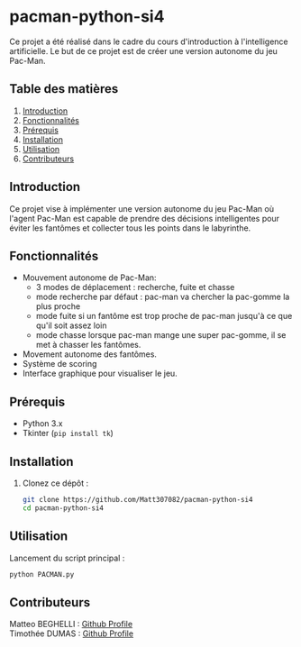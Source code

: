 # pacman-python-si4

Ce projet a été réalisé dans le cadre du cours d'introduction à l'intelligence artificielle. Le but de ce projet est de créer une version autonome du jeu Pac-Man.

## Table des matières

1. [Introduction](#introduction)
2. [Fonctionnalités](#fonctionnalités)
3. [Prérequis](#prérequis)
4. [Installation](#installation)
5. [Utilisation](#utilisation)
6. [Contributeurs](#contributeurs)

## Introduction

Ce projet vise à implémenter une version autonome du jeu Pac-Man où l'agent Pac-Man est capable de prendre des décisions intelligentes pour éviter les fantômes et collecter tous les points dans le labyrinthe. 

## Fonctionnalités

- Mouvement autonome de Pac-Man: 
   - 3 modes de déplacement : recherche, fuite et chasse
   - mode recherche par défaut : pac-man va chercher la pac-gomme la plus proche
   - mode fuite si un fantôme est trop proche de pac-man jusqu'à ce que qu'il soit assez loin
   - mode chasse lorsque pac-man mange une super pac-gomme, il se met à chasser les fantômes.
- Movement autonome des fantômes.
- Système de scoring
- Interface graphique pour visualiser le jeu.

## Prérequis

- Python 3.x
- Tkinter (`pip install tk`)

## Installation

1. Clonez ce dépôt :
    ```bash
    git clone https://github.com/Matt307082/pacman-python-si4
    cd pacman-python-si4
    ```

## Utilisation

Lancement du script principal :
```bash
python PACMAN.py
```

## Contributeurs

Matteo BEGHELLI : [Github Profile](https://github.com/Matt307082)  
Timothée DUMAS : [Github Profile](https://github.com/71m07h33)